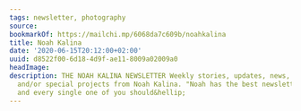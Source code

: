 ```yaml
---
tags: newsletter, photography
source:
bookmarkOf: https://mailchi.mp/6068da7c609b/noahkalina
title: Noah Kalina
date: '2020-06-15T20:12:00+02:00'
uuid: d8522f00-6d18-4d9f-ae11-8009a02009a0
headImage:
description: THE NOAH KALINA NEWSLETTER Weekly stories, updates, news, recommendations
  and/or special projects from Noah Kalina. "Noah has the best newsletter in the world,
  and every single one of you should&hellip;
---
```

